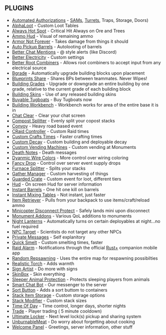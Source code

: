 
## PLUGINS
- [Automated Authorizations](https://umod.org/plugins/automatic-authorization) - [SAMs](https://umod.org/plugins/sam-site-authorization), [Turrets](https://umod.org/plugins/auto-turret-authorization), Traps, Storage, Doors)
- [AlphaLoot](https://chaoscode.io/resources/alphaloot.13/) - Custom Loot Tables
- [Always Hot Spot](https://lone.design/product/alwayshotspot-rust-harmony/) - Critical Hit Always on Ore and Trees
- [Ammo Hud](https://umod.org/plugins/ammo-hud) - Visual of remaining ammo
- [Armor Not Forever](https://umod.org/plugins/armor-not-forever) - Takes damage from things it should
- [Auto Pickup Barrels](https://umod.org/plugins/auto-pickup-barrel) - Autolooting of barrels
- [Better Chat Mentions](https://umod.org/plugins/better-chat-mentions) - @ style alerts (like Discord)
- [Better Electricity](https://umod.org/plugins/better-electricity) - Custom settings
- [Better Root Combiners](https://umod.org/plugins/better-root-combiners) - Allows root combiners to accept input from any electrical source
- [Bgrade](https://umod.org/plugins/bgrade) - Automatically upgrade building blocks upon placement
- [Blueprints Share](https://umod.org/plugins/blueprint-share) - Shares BPs between teammates. Never Wipes!
- [Building Grades](https://umod.org/plugins/building-grades) - Upgrade or downgrade an entire building by one grade, relative to the current grade of each building block
- [Building Skins](https://umod.org/plugins/building-skins) - Use of any released building skins
- [Buyable Tugboats](https://codefling.com/plugins/buyable-tugboats) - Buy Tugboats now
- [Building Workbench](https://umod.org/plugins/building-workbench) - Workbench works for area of the entire base it is in
- [Chat Clear](https://umod.org/plugins/chat-clear) - Clear your chat screen
- [Compost Splitter](https://codefling.com/plugins/composter-splitter-smart) - Evenly split your copost stacks
- [Convoy](https://codefling.com/plugins/convoy-reforged) - Heavy road based event
- [CRaid Controller](https://codefling.com/plugins/craidcontroller) - Custom Raid times
- [Custom Crafts Times](https://umod.org/plugins/custom-craft-times) - Faster crafting times
- [Custom Decay](https://umod.org/plugins/custom-decay) - Custom building and deployable decay
- [Custom Vending Machines](https://umod.org/plugins/custom-vending-setup) - Custom vending at Monuments
- [Death Notes](https://umod.org/plugins/death-notes) - Death messages
- [Dyanmic Wire Colors](https://umod.org/plugins/dynamic-wire-colors) - More control over wiring coloring
- [Fancy Drop](https://umod.org/plugins/fancy-drop) - Control over server event supply drops
- [Furnace Splitter](https://umod.org/plugins/furnace-splitter) - Splits your stacks
- [Gather Manager](https://umod.org/plugins/gather-manager) - Custom harvesting of things
- [Guarded Crate](https://umod.org/plugins/guarded-crate) - Custom event for loot, different tiers
- [Hud](https://codefling.com/plugins/server-hud) - On screen Hud for server information
- [Instant Barrels](https://umod.org/plugins/instant-barrels) - One hit one kill on barrels
- [Instant Mixing Tables](https://umod.org/plugins/instant-mixing-table) - Not instant, just faster
- [Item Retriever](https://umod.org/plugins/item-retriever) - Pulls from your backpack to use items/craft/reload ammo
- [Minicopter Disconnect Protect](https://umod.org/plugins/mini-copter-dc-protect) - Safely lands mini upon disconnect
- [Monument Addons](https://umod.org/plugins/monument-addons) - Various QoL additions to monuments
- [Night Lanterns](https://umod.org/plugins/night-lantern) - Automatically turns on certain deployables at night...no fuel required
- [NPC Target](https://umod.org/plugins/npc-target) - Scientists do not target any other NPCs
- [Private Messages](https://umod.org/plugins/private-messages) - Self explanitory
- [Quick Smelt](https://umod.org/plugins/quick-smelt) - Custom smelting times, faster
- [Raid Alarm](https://umod.org/plugins/raid-alarm) - Notifications through the official [Rust+](https://rust.facepunch.com/companion) companion mobile app
- [Random Repsawning](https://umod.org/plugins/random-respawner) - Uses the entire map for respawning possibilties
- [Realistic Torch](https://umod.org/plugins/realistic-torches) - Adds warmth
- [Sign Artist](https://umod.org/plugins/sign-artist) - Do more with signs
- [SkinBox](https://chaoscode.io/resources/skinbox.17/) - Skin everything
- [Sleeper Animal Protection](https://umod.org/plugins/sleeper-animal-protection) - Protects sleeping players from animals
- [Smart Chat Bot](https://umod.org/plugins/smart-chat-bot) - Our messenger to the server
- [Sort Button](https://umod.org/plugins/sort-button) - Adds a sort buttom to containers
- [Stack Item Storage](https://umod.org/plugins/stack-item-storage) - Custom storage options
- [Stack Modifier](https://codefling.com/plugins/stack-modifier) - Custom stack sizes
- [Time Of Day](https://umod.org/plugins/time-of-day) - Time control, longer days, shorter nights
- [Trade](https://codefling.com/plugins/trade) - Player trading ( 5 minute cooldown)
- [Ultimate Locker](https://codefling.com/plugins/ultimatelocker-lock-everything-auto-lock-auto-closing) - Next level lock(s) pickup and sharing system
- [UnburnableMeat](https://umod.org/plugins/unburnable-meat) - Do worry about forgetting about cooking
- [Welcome Panel](https://codefling.com/plugins/welcome-panel) - Greetings, server information, other stuff
